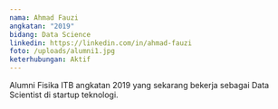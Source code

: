 ```yaml
---
nama: Ahmad Fauzi
angkatan: "2019"
bidang: Data Science
linkedin: https://linkedin.com/in/ahmad-fauzi
foto: /uploads/alumni1.jpg
keterhubungan: Aktif
---
```


Alumni Fisika ITB angkatan 2019 yang sekarang bekerja sebagai Data Scientist di startup teknologi. 